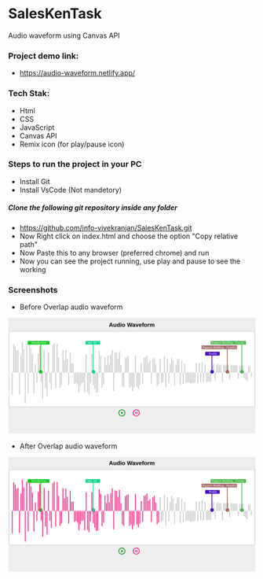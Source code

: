 # SalesKenTask

Audio waveform using Canvas API

### Project demo link:

- https://audio-waveform.netlify.app/

### Tech Stak:

- Html
- CSS
- JavaScript
- Canvas API
- Remix icon (for play/pause icon)

### Steps to run the project in your PC

- Install Git
- Install VsCode (Not mandetory)

##### Clone the following git repository inside any folder

- https://github.com/info-vivekranjan/SalesKenTask.git
- Now Right click on index.html and choose the option "Copy relative path"
- Now Paste this to any browser (preferred chrome) and run
- Now you can see the project running, use play and pause to see the working

### Screenshots

- Before Overlap audio waveform

![Before Overlap](./Screenshots/beforeOverlap.png)

- After Overlap audio waveform

![After Overlap](./Screenshots/afterOverlap.png)
